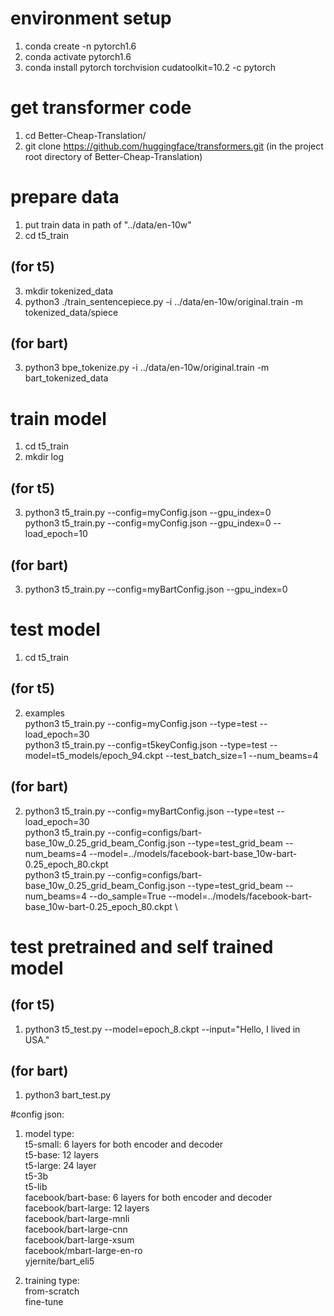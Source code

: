 # environment setup
1. conda create -n pytorch1.6
2. conda activate pytorch1.6
3. conda install pytorch torchvision cudatoolkit=10.2 -c pytorch

# get transformer code
1. cd Better-Cheap-Translation/
2. git clone https://github.com/huggingface/transformers.git (in the project root directory of Better-Cheap-Translation)

# prepare data
1. put train data in path of "../data/en-10w"
2. cd t5_train
## (for t5)
3. mkdir tokenized_data
4. python3 ./train_sentencepiece.py -i ../data/en-10w/original.train -m tokenized_data/spiece 
## (for bart)
3. python3 bpe_tokenize.py -i ../data/en-10w/original.train -m bart_tokenized_data


# train model
1. cd t5_train
2. mkdir log
## (for t5)
3. python3 t5_train.py --config=myConfig.json --gpu_index=0 \
python3 t5_train.py --config=myConfig.json --gpu_index=0 --load_epoch=10
## (for bart)
3. python3 t5_train.py --config=myBartConfig.json --gpu_index=0

# test model
1. cd t5_train
## (for t5)
2. examples \
python3 t5_train.py --config=myConfig.json --type=test --load_epoch=30 \
python3 t5_train.py --config=t5keyConfig.json --type=test --model=t5_models/epoch_94.ckpt  --test_batch_size=1 --num_beams=4
## (for bart)
2. python3 t5_train.py --config=myBartConfig.json --type=test --load_epoch=30 \
python3 t5_train.py --config=configs/bart-base_10w_0.25_grid_beam_Config.json --type=test_grid_beam --num_beams=4 --model=../models/facebook-bart-base_10w-bart-0.25_epoch_80.ckpt \
python3 t5_train.py --config=configs/bart-base_10w_0.25_grid_beam_Config.json --type=test_grid_beam --num_beams=4 --do_sample=True --model=../models/facebook-bart-base_10w-bart-0.25_epoch_80.ckpt \

# test pretrained and self trained model
## (for t5)
1. python3 t5_test.py --model=epoch_8.ckpt --input="Hello, I lived in USA."
## (for bart)
1. python3 bart_test.py

#config json:
1. model type:\
  	t5-small: 6 layers for both encoder and decoder\
  	t5-base:  12 layers \
  	t5-large: 24 layer\
  	t5-3b\
  	t5-lib\
  	facebook/bart-base: 6 layers for both encoder and decoder\
  	facebook/bart-large: 12 layers\
  	facebook/bart-large-mnli\
  	facebook/bart-large-cnn\
  	facebook/bart-large-xsum\
  	facebook/mbart-large-en-ro\
  	yjernite/bart_eli5

2. training type:\
	from-scratch\
	fine-tune
